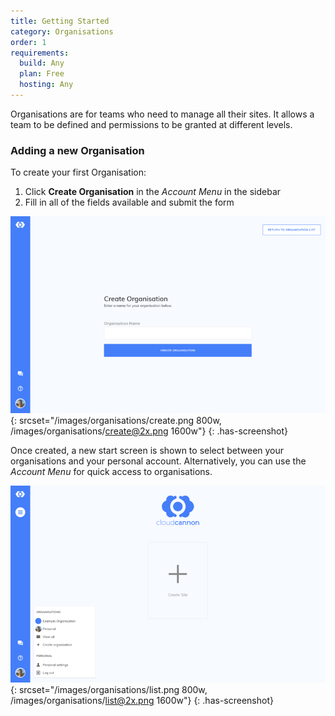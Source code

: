 ```yaml
---
title: Getting Started
category: Organisations
order: 1
requirements:
  build: Any
  plan: Free
  hosting: Any
---
```


Organisations are for teams who need to manage all their sites. It allows a team to be defined and permissions to be granted at different levels.

### Adding a new Organisation

To create your first Organisation:

1. Click **Create Organisation** in the *Account Menu* in the sidebar
2. Fill in all of the fields available and submit the form

![Adding a new SSL certificate](/images/organisations/create.png){: srcset="/images/organisations/create.png 800w, /images/organisations/create@2x.png 1600w"}
{: .has-screenshot}

Once created, a new start screen is shown to select between your organisations and your personal account. Alternatively, you can use the *Account Menu* for quick access to organisations.

![Adding a new SSL certificate](/images/organisations/list.png){: srcset="/images/organisations/list.png 800w, /images/organisations/list@2x.png 1600w"}
{: .has-screenshot}
